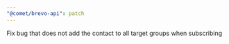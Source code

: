 ```yaml
---
"@comet/brevo-api": patch
---
```


Fix bug that does not add the contact to all target groups when subscribing
